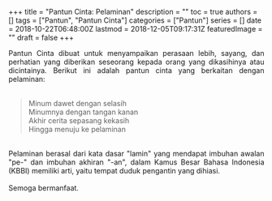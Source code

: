 +++
title = "Pantun Cinta: Pelaminan"
description = ""
toc = true
authors = []
tags = ["Pantun", "Pantun Cinta"]
categories = ["Pantun"]
series = []
date = 2018-10-22T06:48:00Z
lastmod = 2018-12-05T09:17:31Z
featuredImage = ""
draft = false
+++

<div style="text-align: justify;">Pantun Cinta dibuat untuk menyampaikan perasaan lebih, sayang, dan perhatian yang diberikan seseorang kepada orang yang dikasihinya atau dicintainya. Berikut ini adalah pantun cinta yang berkaitan dengan pelaminan:<br /><br />
<blockquote>Minum dawet dengan selasih<br />Minumnya dengan tangan kanan<br />Akhir cerita sepasang kekasih<br />Hingga menuju ke pelaminan</blockquote><br />
Pelaminan berasal dari kata dasar "lamin" yang mendapat imbuhan awalan "pe-" dan imbuhan akhiran "-an", dalam Kamus Besar Bahasa Indonesia (KBBI) memiliki arti, yaitu tempat duduk pengantin yang dihiasi.<br /><br />
Semoga bermanfaat.</div>

